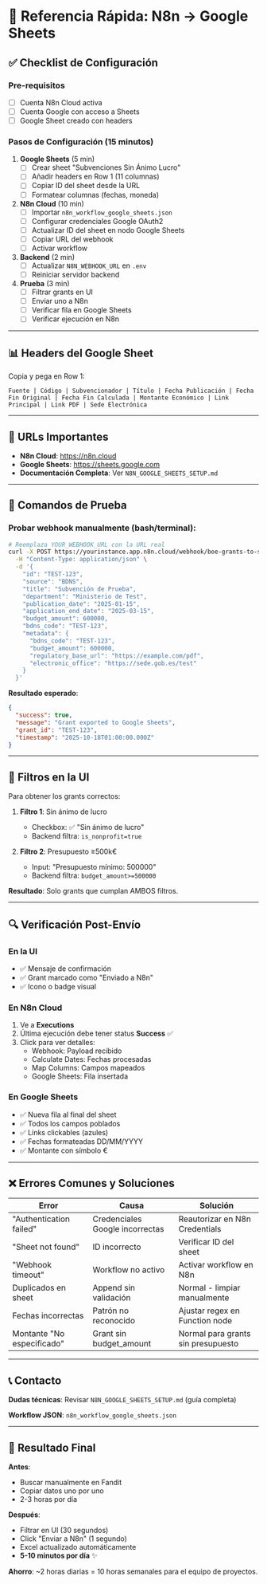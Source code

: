 # 🚀 Referencia Rápida: N8n → Google Sheets

## ✅ Checklist de Configuración

### Pre-requisitos
- [ ] Cuenta N8n Cloud activa
- [ ] Cuenta Google con acceso a Sheets
- [ ] Google Sheet creado con headers

### Pasos de Configuración (15 minutos)

1. **Google Sheets** (5 min)
   - [ ] Crear sheet "Subvenciones Sin Ánimo Lucro"
   - [ ] Añadir headers en Row 1 (11 columnas)
   - [ ] Copiar ID del sheet desde la URL
   - [ ] Formatear columnas (fechas, moneda)

2. **N8n Cloud** (10 min)
   - [ ] Importar `n8n_workflow_google_sheets.json`
   - [ ] Configurar credenciales Google OAuth2
   - [ ] Actualizar ID del sheet en nodo Google Sheets
   - [ ] Copiar URL del webhook
   - [ ] Activar workflow

3. **Backend** (2 min)
   - [ ] Actualizar `N8N_WEBHOOK_URL` en `.env`
   - [ ] Reiniciar servidor backend

4. **Prueba** (3 min)
   - [ ] Filtrar grants en UI
   - [ ] Enviar uno a N8n
   - [ ] Verificar fila en Google Sheets
   - [ ] Verificar ejecución en N8n

---

## 📊 Headers del Google Sheet

Copia y pega en Row 1:

```
Fuente | Código | Subvencionador | Título | Fecha Publicación | Fecha Fin Original | Fecha Fin Calculada | Montante Económico | Link Principal | Link PDF | Sede Electrónica
```

---

## 🔗 URLs Importantes

- **N8n Cloud**: https://n8n.cloud
- **Google Sheets**: https://sheets.google.com
- **Documentación Completa**: Ver `N8N_GOOGLE_SHEETS_SETUP.md`

---

## 🧪 Comandos de Prueba

### Probar webhook manualmente (bash/terminal):

```bash
# Reemplaza YOUR_WEBHOOK_URL con la URL real
curl -X POST https://yourinstance.app.n8n.cloud/webhook/boe-grants-to-sheets \
  -H "Content-Type: application/json" \
  -d '{
    "id": "TEST-123",
    "source": "BDNS",
    "title": "Subvención de Prueba",
    "department": "Ministerio de Test",
    "publication_date": "2025-01-15",
    "application_end_date": "2025-03-15",
    "budget_amount": 600000,
    "bdns_code": "TEST-123",
    "metadata": {
      "bdns_code": "TEST-123",
      "budget_amount": 600000,
      "regulatory_base_url": "https://example.com/pdf",
      "electronic_office": "https://sede.gob.es/test"
    }
  }'
```

**Resultado esperado**:
```json
{
  "success": true,
  "message": "Grant exported to Google Sheets",
  "grant_id": "TEST-123",
  "timestamp": "2025-10-18T01:00:00.000Z"
}
```

---

## 🎯 Filtros en la UI

Para obtener los grants correctos:

1. **Filtro 1**: Sin ánimo de lucro
   - Checkbox: ✅ "Sin ánimo de lucro"
   - Backend filtra: `is_nonprofit=true`

2. **Filtro 2**: Presupuesto ≥500k€
   - Input: "Presupuesto mínimo: 500000"
   - Backend filtra: `budget_amount>=500000`

**Resultado**: Solo grants que cumplan AMBOS filtros.

---

## 🔍 Verificación Post-Envío

### En la UI
- ✅ Mensaje de confirmación
- ✅ Grant marcado como "Enviado a N8n"
- ✅ Icono o badge visual

### En N8n Cloud
1. Ve a **Executions**
2. Última ejecución debe tener status **Success** ✅
3. Click para ver detalles:
   - Webhook: Payload recibido
   - Calculate Dates: Fechas procesadas
   - Map Columns: Campos mapeados
   - Google Sheets: Fila insertada

### En Google Sheets
- ✅ Nueva fila al final del sheet
- ✅ Todos los campos poblados
- ✅ Links clickables (azules)
- ✅ Fechas formateadas DD/MM/YYYY
- ✅ Montante con símbolo €

---

## ❌ Errores Comunes y Soluciones

| Error | Causa | Solución |
|-------|-------|----------|
| "Authentication failed" | Credenciales Google incorrectas | Reautorizar en N8n Credentials |
| "Sheet not found" | ID incorrecto | Verificar ID del sheet |
| "Webhook timeout" | Workflow no activo | Activar workflow en N8n |
| Duplicados en sheet | Append sin validación | Normal - limpiar manualmente |
| Fechas incorrectas | Patrón no reconocido | Ajustar regex en Function node |
| Montante "No especificado" | Grant sin budget_amount | Normal para grants sin presupuesto |

---

## 📞 Contacto

**Dudas técnicas**: Revisar `N8N_GOOGLE_SHEETS_SETUP.md` (guía completa)

**Workflow JSON**: `n8n_workflow_google_sheets.json`

---

## 🎉 Resultado Final

**Antes**:
- Buscar manualmente en Fandit
- Copiar datos uno por uno
- 2-3 horas por día

**Después**:
- Filtrar en UI (30 segundos)
- Click "Enviar a N8n" (1 segundo)
- Excel actualizado automáticamente
- **5-10 minutos por día** ✨

**Ahorro**: ~2 horas diarias = 10 horas semanales para el equipo de proyectos.
